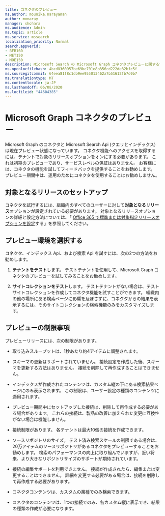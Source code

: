 ```yaml
---
title: コネクタのプレビュー
ms.author: mounika.narayanan
author: monaray
manager: shohara
ms.audience: Admin
ms.topic: article
ms.service: mssearch
localization_priority: Normal
search.appverid:
- BFB160
- MET150
- MOE150
description: Microsoft Search の Microsoft Graph コネクタプレビューに関する情報を確認します。
ms.openlocfilehash: 4bcd8360957be69bc701e8b356cd222de32bfc5f
ms.sourcegitcommit: 64eea81f8c1db9ee955013462a7b51612fb7d0b7
ms.translationtype: MT
ms.contentlocale: ja-JP
ms.lasthandoff: 06/08/2020
ms.locfileid: "44604385"
---
```

# <a name="microsoft-graph-connectors-preview"></a>Microsoft Graph コネクタのプレビュー

Microsoft Graph のコネクタと Microsoft Search Api (クエリとインデックス) は現在プレビュー状態になっています。 コネクタ機能へのアクセスを取得するには、テナントで対象のリリースオプションをオンにする必要があります。 これは初期のプレビューであり、サービスレベルの保証はありません。 お客様には、コネクタの機能を試してフィードバックを提供することをお勧めします。 プレビュー期間中は、運用のためにコネクタを使用することはお勧めしません。

## <a name="set-up-targeted-release"></a>対象となるリリースのセットアップ

コネクタを試行するには、組織内のすべてのユーザーに対して**対象となるリリース**オプションが設定されている必要があります。 対象となるリリースオプションの詳細と設定方法については、「 [Office 365 で標準または対象指定リリースオプションを設定](https://docs.microsoft.com/office365/admin/manage/release-options-in-office-365?view=o365-worldwide)する」を参照してください。

## <a name="choose-a-preview-environment"></a>プレビュー環境を選択する

コネクタ、インデックス Api、および検索 Api を試すには、次の2つの方法をお勧めします。

1. **テナントをテスト**します。  テストテナントを使用して、Microsoft Graph コネクタのプレビューを試してみることをお勧めします。

2. **サイトコレクションをテスト**します。 テストテナントがない場合は、テストサイトコレクションを作成してコネクタ機能を試すことができます。 組織内の他の場所にある検索ページに影響を及ぼさずに、コネクタからの結果を表示するには、そのサイトコレクションの検索機能のみをカスタマイズします。

## <a name="preview-limitations"></a>プレビューの制限事項

プレビューリリースには、次の制限があります。

* 取り込みスループットは、1秒あたり約4アイテムに調整されます。

* スキーマの更新はサポートされていません。 接続設定を作成した後、スキーマを更新する方法はありません。 接続を削除して再作成することはできません。

* インデックスが作成されたコンテンツは、カスタム縦の下にある検索結果ページにのみ表示されます。 この制限は、ユーザー設定の種類のコンテンツに適用されます。

* プレビュー期間中にセットアップした接続は、削除して再作成する必要がある場合があります。 これらの接続は、製品の改善に加えられた変更に互換性がない場合は機能しません。

* 接続制限があります。 各テナントは最大10個の接続を作成できます。

* ソースリポジトリのサイズ。 テスト済み検索スケールの制限である場合は、20万アイテムのソースリポジトリがあるコネクタをプレビューすることをお勧めします。 検索のパフォーマンスの向上に取り組んでいますが、近い将来、より大きなリポジトリサイズのサポートが期待されています。

* 接続の編集サポートを利用できません。 接続が作成されたら、編集または変更することはできません。 詳細を変更する必要がある場合は、接続を削除して再作成する必要があります。

* コネクタコンテンツは、カスタムの業種でのみ検索できます。

* コネクタのコンテンツは、1つの接続でのみ、各カスタム縦に表示でき、結果の種類の作成が必要になります。
